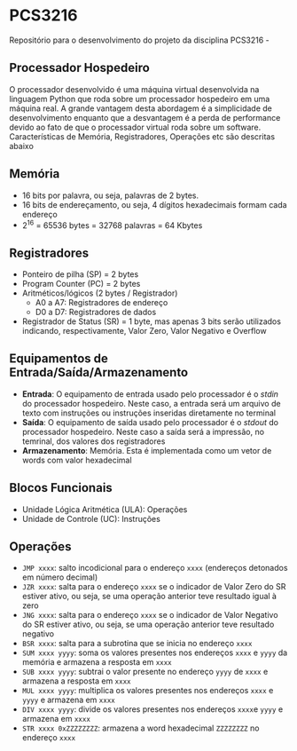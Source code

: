 # PCS3216
Repositório para o desenvolvimento do projeto da disciplina PCS3216 - 

## Processador Hospedeiro
O processador desenvolvido é uma máquina virtual desenvolvida na linguagem Python que roda sobre um processador hospedeiro em uma máquina real. A grande vantagem desta abordagem é a simplicidade de desenvolvimento enquanto que a desvantagem é a perda de performance devido ao fato de que o processador virtual roda sobre um software. 
Características de Memória, Registradores, Operações etc são descritas abaixo

## Memória 
* 16 bits por palavra, ou seja, palavras de 2 bytes. 
* 16 bits de endereçamento, ou seja, 4 dígitos hexadecimais formam cada endereço
* 2<sup>16</sup> = 65536 bytes = 32768 palavras = 64 Kbytes

## Registradores
* Ponteiro de pilha (SP) = 2 bytes
* Program Counter (PC) = 2 bytes
* Aritméticos/lógicos (2 bytes / Registrador)
  * A0 a A7: Registradores de endereço
  * D0 a D7: Registradores de dados
* Registrador de Status (SR) = 1 byte, mas apenas 3 bits serão utilizados indicando, respectivamente, Valor Zero, Valor Negativo e Overflow

## Equipamentos de Entrada/Saída/Armazenamento
* **Entrada**: O equipamento de entrada usado pelo processador é o _stdin_ do processador hospedeiro. Neste caso, a entrada será um arquivo de texto com instruções ou instruções inseridas diretamente no terminal
* **Saída**: O equipamento de saída usado pelo processador é o _stdout_ do processador hospedeiro. Neste caso a saída será a impressão, no temrinal, dos valores dos registradores
* **Armazenamento**: Memória. Esta é implementada como um vetor de words com valor hexadecimal

## Blocos Funcionais
* Unidade Lógica Aritmética (ULA): Operações
* Unidade de Controle (UC): Instruções

## Operações
* `JMP xxxx`: salto incodicional para o endereço `xxxx` (endereços detonados em número decimal)
* `JZR xxxx`: salta para o endereço `xxxx` se o indicador de Valor Zero do SR estiver ativo, ou seja, se uma operação anterior teve resultado igual à zero
* `JNG xxxx`: salta para o endereço `xxxx` se o indicador de Valor Negativo do SR estiver ativo, ou seja, se uma operação anterior teve resultado negativo
* `BSR xxxx`: salta para a subrotina que se inicia no endereço `xxxx`
* `SUM xxxx yyyy`: soma os valores presentes nos endereços `xxxx` e `yyyy` da memória e armazena a resposta em `xxxx`
* `SUB xxxx yyyy`: subtrai o valor presente no endereço `yyyy` de `xxxx` e armazena a resposta em `xxxx`
* `MUL xxxx yyyy`: multiplica os valores presentes nos endereços `xxxx` e `yyyy` e armazena em `xxxx`
* `DIV xxxx yyyy`: divide os valores presentes nos endereços `xxxx`e `yyyy` e armazena em `xxxx`
* `STR xxxx 0xZZZZZZZZ`: armazena a word hexadecimal `ZZZZZZZZ` no endereço `xxxx`
